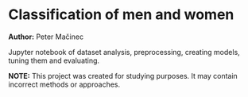 # Classification of men and women

**Author:** Peter Mačinec

Jupyter notebook of dataset analysis, preprocessing, creating models, tuning them and evaluating.


**NOTE:** This project was created for studying purposes. It may contain incorrect methods or approaches.
